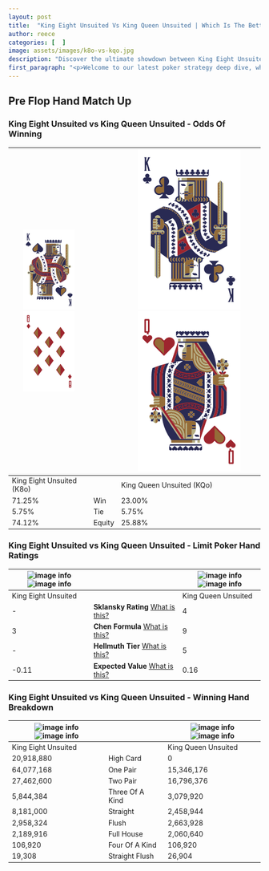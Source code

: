 ```yaml
---
layout: post
title:  "King Eight Unsuited Vs King Queen Unsuited | Which Is The Better Hand In Poker? A Complete Guide"
author: reece
categories: [  ]
image: assets/images/k8o-vs-kqo.jpg
description: "Discover the ultimate showdown between King Eight Unsuited and King Queen Unsuited in poker! Uncover the odds, strategies, and scenarios where one hand triumphs over the other. Get ready to up your poker game with this thrilling analysis."
first_paragraph: "<p>Welcome to our latest poker strategy deep dive, where we're pitting two distinct hands against each other in a high-stakes showdown: King Eight Unsuited vs King Queen Unsuited.</p><p>In the dynamic world of poker, every decision counts, and knowing which hand holds the upper hand is key to your success at the table.</p><p>In this article, we'll dissect these two hands, explore the scenarios where one dominates the other, and equip you with the knowledge to make strategic choices that can tip the odds in your favor.</p><p>Get ready to unravel the intriguing dynamics of these poker hands and elevate your game to new heights.</p>"
---
```




[comment]: # (sp0)

## Pre Flop Hand Match Up

<div class="table hand-ratings" markdown="1"> 



### King Eight Unsuited vs King Queen Unsuited - Odds Of Winning


    
| ![image info](assets/images/hand1/k.png) ![image info](assets/images/hand1/8o.png) |  | ![image info](assets/images/hand2/k.png) ![image info](assets/images/hand2/qo.png) |
| -------- | -------- | -------- |
| King Eight Unsuited (K8o) |  | King Queen Unsuited (KQo) |
| 71.25% | Win | 23.00% |
| 5.75% | Tie | 5.75% |
| 74.12% | Equity | 25.88% |




[comment]: # (sp1)



### King Eight Unsuited vs King Queen Unsuited - Limit Poker Hand Ratings


    
| ![image info](https://www.riverpairs.com/assets/images/hand1/k.png) ![image info](https://www.riverpairs.com/assets/images/hand1/8o.png) |  | ![image info](https://www.riverpairs.com/assets/images/hand2/k.png) ![image info](https://www.riverpairs.com/assets/images/hand2/qo.png) |
| -------- | -------- | -------- |
| King Eight Unsuited |  | King Queen Unsuited |
| - | **Sklansky Rating** [What is this?](/sklansky-rating-explained) | 4 |
| 3 | **Chen Formula** [What is this?](/chen-formula-explained) | 9 |
| - | **Hellmuth Tier** [What is this?](/Hellmuth-tier-explained) | 5 |
| -0.11 | **Expected Value** [What is this?](/expected-value-explained) | 0.16 |




[comment]: # (sp2)



### King Eight Unsuited vs King Queen Unsuited - Winning Hand Breakdown


    
| ![image info](https://www.riverpairs.com/assets/images/hand1/k.png) ![image info](https://www.riverpairs.com/assets/images/hand1/8o.png) |  | ![image info](https://www.riverpairs.com/assets/images/hand2/k.png) ![image info](https://www.riverpairs.com/assets/images/hand2/qo.png) |
| -------- | -------- | -------- |
| King Eight Unsuited |  | King Queen Unsuited |
| 20,918,880 | High Card | 0 |
| 64,077,168 | One Pair | 15,346,176 |
| 27,462,600 | Two Pair | 16,796,376 |
| 5,844,384 | Three Of A Kind | 3,079,920 |
| 8,181,000 | Straight | 2,458,944 |
| 2,958,324 | Flush | 2,663,928 |
| 2,189,916 | Full House | 2,060,640 |
| 106,920 | Four Of A Kind | 106,920 |
| 19,308 | Straight Flush | 26,904 |




[comment]: # (sp3)



</div>

[comment]: # (sp4)



[comment]: # (sp5)


